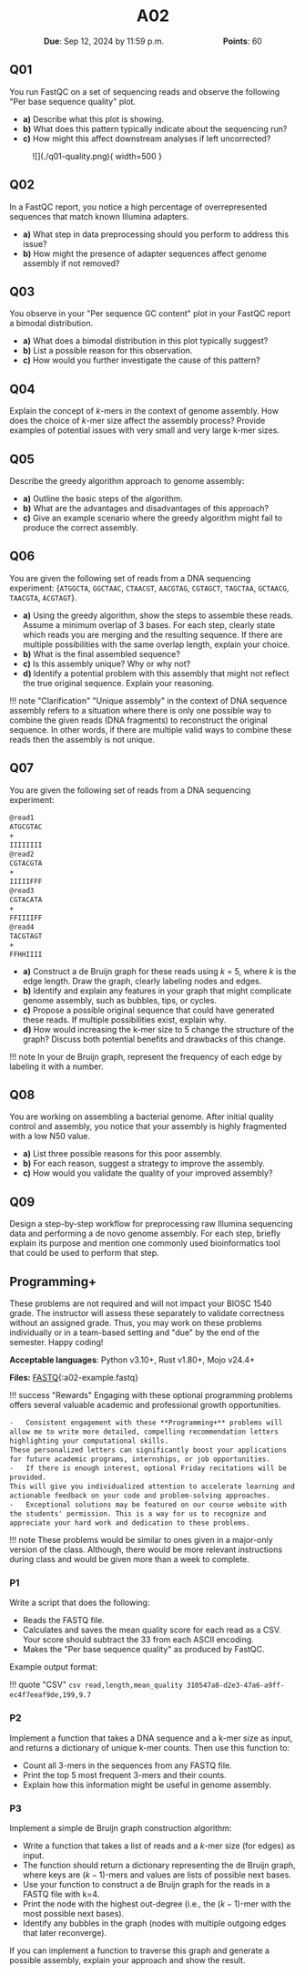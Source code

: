 <h1 align="center">
A02
</h1>

<p style="text-align: center;">
    <object hspace="50">
        <strong>Due</strong></a>: Sep 12, 2024 by 11:59 p.m.
    </object>
    <object hspace="50">
        <strong>Points</strong></a>: 60
    </object>
</p>

## Q01

You run FastQC on a set of sequencing reads and observe the following "Per base sequence quality" plot.

-   **a)** Describe what this plot is showing.
-   **b)** What does this pattern typically indicate about the sequencing run?
-   **c)** How might this affect downstream analyses if left uncorrected?

<figure markdown>
![](./q01-quality.png){ width=500 }
</figure>

## Q02

In a FastQC report, you notice a high percentage of overrepresented sequences that match known Illumina adapters.

-   **a)** What step in data preprocessing should you perform to address this issue?
-   **b)** How might the presence of adapter sequences affect genome assembly if not removed?

## Q03

You observe in your "Per sequence GC content" plot in your FastQC report a bimodal distribution.

-   **a)** What does a bimodal distribution in this plot typically suggest?
-   **b)** List a possible reason for this observation.
-   **c)** How would you further investigate the cause of this pattern?

## Q04

Explain the concept of $k$-mers in the context of genome assembly.
How does the choice of $k$-mer size affect the assembly process?
Provide examples of potential issues with very small and very large k-mer sizes.

## Q05

Describe the greedy algorithm approach to genome assembly:

-   **a)** Outline the basic steps of the algorithm.
-   **b)** What are the advantages and disadvantages of this approach?
-   **c)** Give an example scenario where the greedy algorithm might fail to produce the correct assembly.

## Q06

You are given the following set of reads from a DNA sequencing experiment:
{`ATGGCTA`, `GGCTAAC`, `CTAACGT`, `AACGTAG`, `CGTAGCT`, `TAGCTAA`, `GCTAACG`, `TAACGTA`, `ACGTAGT`}.

-   **a)** Using the greedy algorithm, show the steps to assemble these reads.
    Assume a minimum overlap of 3 bases.
    For each step, clearly state which reads you are merging and the resulting sequence.
    If there are multiple possibilities with the same overlap length, explain your choice.
-   **b)** What is the final assembled sequence?
-   **c)** Is this assembly unique?
    Why or why not?
-   **d)** Identify a potential problem with this assembly that might not reflect the true original sequence.
    Explain your reasoning.

!!! note "Clarification"
    "Unique assembly" in the context of DNA sequence assembly refers to a situation where there is only one possible way to combine the given reads (DNA fragments) to reconstruct the original sequence.
    In other words, if there are multiple valid ways to combine these reads then the assembly is not unique.

## Q07

You are given the following set of reads from a DNA sequencing experiment:

```text
@read1
ATGCGTAC
+
IIIIIIII
@read2
CGTACGTA
+
IIIIIFFF
@read3
CGTACATA
+
FFIIIIFF
@read4
TACGTAGT
+
FFHHIIII

```

-   **a)** Construct a de Bruijn graph for these reads using $k$ = 5, where $k$ is the edge length.
    Draw the graph, clearly labeling nodes and edges.
-   **b)** Identify and explain any features in your graph that might complicate genome assembly, such as bubbles, tips, or cycles.
-   **c)** Propose a possible original sequence that could have generated these reads.
    If multiple possibilities exist, explain why.
-   **d)** How would increasing the k-mer size to 5 change the structure of the graph?
    Discuss both potential benefits and drawbacks of this change.

!!! note
    In your de Bruijn graph, represent the frequency of each edge by labeling it with a number.

## Q08

You are working on assembling a bacterial genome. After initial quality control and assembly, you notice that your assembly is highly fragmented with a low N50 value.

-   **a)** List three possible reasons for this poor assembly.
-   **b)** For each reason, suggest a strategy to improve the assembly.
-   **c)** How would you validate the quality of your improved assembly?

## Q09

Design a step-by-step workflow for preprocessing raw Illumina sequencing data and performing a de novo genome assembly.
For each step, briefly explain its purpose and mention one commonly used bioinformatics tool that could be used to perform that step.

## Programming+

These problems are not required and will not impact your BIOSC 1540 grade.
The instructor will assess these separately to validate correctness without an assigned grade.
Thus, you may work on these problems individually or in a team-based setting and "due" by the end of the semester.
Happy coding!

**Acceptable languages**: Python v3.10+, Rust v1.80+, Mojo v24.4+

**Files:** [FASTQ](./a02-example.fastq){:a02-example.fastq}

!!! success "Rewards"
    Engaging with these optional programming problems offers several valuable academic and professional growth opportunities.

    -   Consistent engagement with these **Programming+** problems will allow me to write more detailed, compelling recommendation letters highlighting your computational skills.
    These personalized letters can significantly boost your applications for future academic programs, internships, or job opportunities.
    -   If there is enough interest, optional Friday recitations will be provided.
    This will give you individualized attention to accelerate learning and actionable feedback on your code and problem-solving approaches.
    -   Exceptional solutions may be featured on our course website with the students' permission. This is a way for us to recognize and appreciate your hard work and dedication to these problems.

!!! note
    These problems would be similar to ones given in a major-only version of the class.
    Although, there would be more relevant instructions during class and would be given more than a week to complete.

### P1

Write a script that does the following:

-   Reads the FASTQ file.
-   Calculates and saves the mean quality score for each read as a CSV.
    Your score should subtract the 33 from each ASCII encoding.
-   Makes the "Per base sequence quality" as produced by FastQC.

Example output format:

!!! quote "CSV"
    ```csv
    read,length,mean_quality
    310547a8-d2e3-47a6-a9ff-ec4f7eeaf9de,199,9.7
    ```

### P2

Implement a function that takes a DNA sequence and a k-mer size as input, and returns a dictionary of unique k-mer counts.
Then use this function to:

-   Count all 3-mers in the sequences from any FASTQ file.
-   Print the top 5 most frequent 3-mers and their counts.
-   Explain how this information might be useful in genome assembly.

### P3

Implement a simple de Bruijn graph construction algorithm:

-   Write a function that takes a list of reads and a $k$-mer size (for edges) as input.
-   The function should return a dictionary representing the de Bruijn graph, where keys are ($k-1$)-mers and values are lists of possible next bases.
-   Use your function to construct a de Bruijn graph for the reads in a FASTQ file with k=4.
-   Print the node with the highest out-degree (i.e., the ($k-1$)-mer with the most possible next bases).
-   Identify any bubbles in the graph (nodes with multiple outgoing edges that later reconverge).

If you can implement a function to traverse this graph and generate a possible assembly, explain your approach and show the result.
